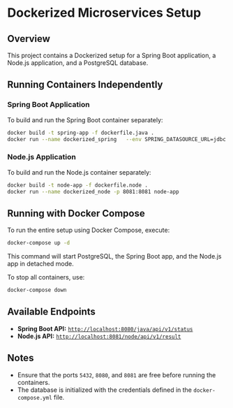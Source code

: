 # Dockerized Microservices Setup

## Overview
This project contains a Dockerized setup for a Spring Boot application, a Node.js application, and a PostgreSQL database.

## Running Containers Independently


### Spring Boot Application
To build and run the Spring Boot container separately:

```sh
docker build -t spring-app -f dockerfile.java .
docker run --name dockerized_spring   --env SPRING_DATASOURCE_URL=jdbc:postgresql://host.docker.internal:5432/microservices_db   --env SPRING_DATASOURCE_USERNAME=user   --env SPRING_DATASOURCE_PASSWORD=password   -p 8080:8080 spring-app
```

### Node.js Application
To build and run the Node.js container separately:

```sh
docker build -t node-app -f dockerfile.node .
docker run --name dockerized_node -p 8081:8081 node-app
```

## Running with Docker Compose

To run the entire setup using Docker Compose, execute:

```sh
docker-compose up -d
```

This command will start PostgreSQL, the Spring Boot app, and the Node.js app in detached mode.

To stop all containers, use:

```sh
docker-compose down
```

## Available Endpoints

- **Spring Boot API:** [`http://localhost:8080/java/api/v1/status`](http://localhost:8080/java/api/v1/status)
- **Node.js API:** [`http://localhost:8081/node/api/v1/result`](http://localhost:8081/node/api/v1/result)

## Notes

- Ensure that the ports `5432`, `8080`, and `8081` are free before running the containers.
- The database is initialized with the credentials defined in the `docker-compose.yml` file.
